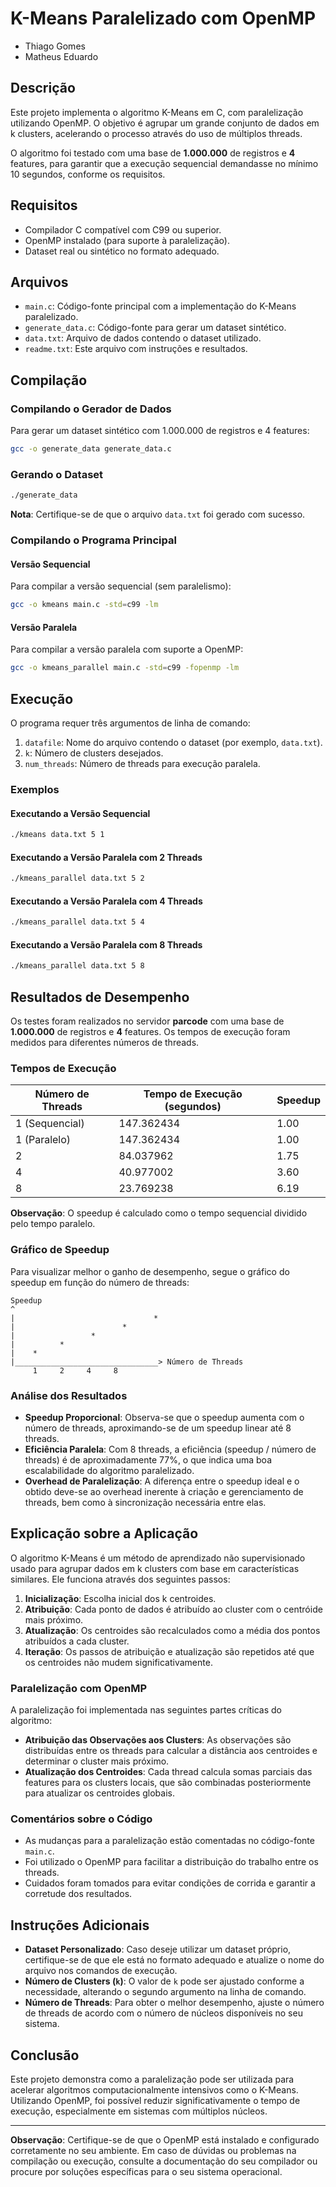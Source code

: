 # K-Means Paralelizado com OpenMP

- Thiago Gomes 
- Matheus Eduardo

## Descrição

Este projeto implementa o algoritmo K-Means em C, com paralelização utilizando OpenMP. O objetivo é agrupar um grande conjunto de dados em k clusters, acelerando o processo através do uso de múltiplos threads.

O algoritmo foi testado com uma base de **1.000.000** de registros e **4** features, para garantir que a execução sequencial demandasse no mínimo 10 segundos, conforme os requisitos.

## Requisitos

- Compilador C compatível com C99 ou superior.
- OpenMP instalado (para suporte à paralelização).
- Dataset real ou sintético no formato adequado.

## Arquivos

- `main.c`: Código-fonte principal com a implementação do K-Means paralelizado.
- `generate_data.c`: Código-fonte para gerar um dataset sintético.
- `data.txt`: Arquivo de dados contendo o dataset utilizado.
- `readme.txt`: Este arquivo com instruções e resultados.

## Compilação

### Compilando o Gerador de Dados

Para gerar um dataset sintético com 1.000.000 de registros e 4 features:

```bash
gcc -o generate_data generate_data.c
```

### Gerando o Dataset

```bash
./generate_data
```

**Nota**: Certifique-se de que o arquivo `data.txt` foi gerado com sucesso.

### Compilando o Programa Principal

#### Versão Sequencial

Para compilar a versão sequencial (sem paralelismo):

```bash
gcc -o kmeans main.c -std=c99 -lm
```

#### Versão Paralela

Para compilar a versão paralela com suporte a OpenMP:

```bash
gcc -o kmeans_parallel main.c -std=c99 -fopenmp -lm
```

## Execução

O programa requer três argumentos de linha de comando:

1. `datafile`: Nome do arquivo contendo o dataset (por exemplo, `data.txt`).
2. `k`: Número de clusters desejados.
3. `num_threads`: Número de threads para execução paralela.

### Exemplos

#### Executando a Versão Sequencial

```bash
./kmeans data.txt 5 1
```

#### Executando a Versão Paralela com 2 Threads

```bash
./kmeans_parallel data.txt 5 2
```

#### Executando a Versão Paralela com 4 Threads

```bash
./kmeans_parallel data.txt 5 4
```

#### Executando a Versão Paralela com 8 Threads

```bash
./kmeans_parallel data.txt 5 8
```

## Resultados de Desempenho

Os testes foram realizados no servidor **parcode** com uma base de **1.000.000** de registros e **4** features. Os tempos de execução foram medidos para diferentes números de threads.

### Tempos de Execução

| Número de Threads | Tempo de Execução (segundos) | Speedup |
|-------------------|------------------------------|---------|
| 1 (Sequencial)    | 147.362434                   | 1.00    |
| 1 (Paralelo)      | 147.362434                   | 1.00    |
| 2                 | 84.037962                    | 1.75    |
| 4                 | 40.977002                    | 3.60    |
| 8                 | 23.769238                    | 6.19    |

**Observação**: O speedup é calculado como o tempo sequencial dividido pelo tempo paralelo.

### Gráfico de Speedup

Para visualizar melhor o ganho de desempenho, segue o gráfico do speedup em função do número de threads:

```
Speedup
^
|                               *
|                        *
|                 *
|          *
|    *
|________________________________> Número de Threads
     1     2     4     8
```

### Análise dos Resultados

- **Speedup Proporcional**: Observa-se que o speedup aumenta com o número de threads, aproximando-se de um speedup linear até 8 threads.
- **Eficiência Paralela**: Com 8 threads, a eficiência (speedup / número de threads) é de aproximadamente 77%, o que indica uma boa escalabilidade do algoritmo paralelizado.
- **Overhead de Paralelização**: A diferença entre o speedup ideal e o obtido deve-se ao overhead inerente à criação e gerenciamento de threads, bem como à sincronização necessária entre elas.

## Explicação sobre a Aplicação

O algoritmo K-Means é um método de aprendizado não supervisionado usado para agrupar dados em k clusters com base em características similares. Ele funciona através dos seguintes passos:

1. **Inicialização**: Escolha inicial dos k centroides.
2. **Atribuição**: Cada ponto de dados é atribuído ao cluster com o centróide mais próximo.
3. **Atualização**: Os centroides são recalculados como a média dos pontos atribuídos a cada cluster.
4. **Iteração**: Os passos de atribuição e atualização são repetidos até que os centroides não mudem significativamente.

### Paralelização com OpenMP

A paralelização foi implementada nas seguintes partes críticas do algoritmo:

- **Atribuição das Observações aos Clusters**: As observações são distribuídas entre os threads para calcular a distância aos centroides e determinar o cluster mais próximo.
- **Atualização dos Centroides**: Cada thread calcula somas parciais das features para os clusters locais, que são combinadas posteriormente para atualizar os centroides globais.

### Comentários sobre o Código

- As mudanças para a paralelização estão comentadas no código-fonte `main.c`.
- Foi utilizado o OpenMP para facilitar a distribuição do trabalho entre os threads.
- Cuidados foram tomados para evitar condições de corrida e garantir a corretude dos resultados.

## Instruções Adicionais

- **Dataset Personalizado**: Caso deseje utilizar um dataset próprio, certifique-se de que ele está no formato adequado e atualize o nome do arquivo nos comandos de execução.
- **Número de Clusters (`k`)**: O valor de `k` pode ser ajustado conforme a necessidade, alterando o segundo argumento na linha de comando.
- **Número de Threads**: Para obter o melhor desempenho, ajuste o número de threads de acordo com o número de núcleos disponíveis no seu sistema.

## Conclusão

Este projeto demonstra como a paralelização pode ser utilizada para acelerar algoritmos computacionalmente intensivos como o K-Means. Utilizando OpenMP, foi possível reduzir significativamente o tempo de execução, especialmente em sistemas com múltiplos núcleos.

---

**Observação**: Certifique-se de que o OpenMP está instalado e configurado corretamente no seu ambiente. Em caso de dúvidas ou problemas na compilação ou execução, consulte a documentação do seu compilador ou procure por soluções específicas para o seu sistema operacional.

